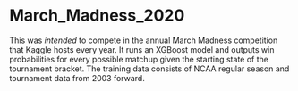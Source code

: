 # March_Madness_2020

This was *intended* to compete in the annual March Madness competition that Kaggle hosts every year. It runs an XGBoost model and outputs win probabilities for every possible matchup given the starting state of the tournament bracket. The training data consists of NCAA regular season and tournament data from 2003 forward.
